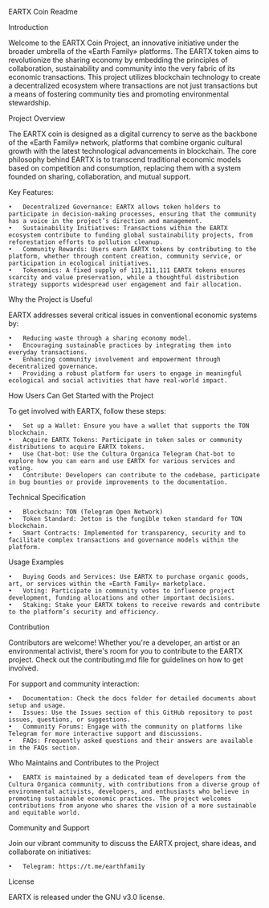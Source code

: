 EARTX Coin Readme

Introduction

Welcome to the EARTX Coin Project, an innovative initiative under the broader umbrella of the «Earth Family» platforms. The EARTX token aims to revolutionize the sharing economy by embedding the principles of collaboration, sustainability and community into the very fabric of its economic transactions. This project utilizes blockchain technology to create a decentralized ecosystem where transactions are not just transactions but a means of fostering community ties and promoting environmental stewardship.

Project Overview

The EARTX coin is designed as a digital currency to serve as the backbone of the «Earth Family» network, platforms that combine organic cultural growth with the latest technological advancements in blockchain. The core philosophy behind EARTX is to transcend traditional economic models based on competition and consumption, replacing them with a system founded on sharing, collaboration, and mutual support.

Key Features:

	•	Decentralized Governance: EARTX allows token holders to participate in decision-making processes, ensuring that the community has a voice in the project’s direction and management.
	•	Sustainability Initiatives: Transactions within the EARTX ecosystem contribute to funding global sustainability projects, from reforestation efforts to pollution cleanup.
	•	Community Rewards: Users earn EARTX tokens by contributing to the platform, whether through content creation, community service, or participation in ecological initiatives.
	•	Tokenomics: A fixed supply of 111,111,111 EARTX tokens ensures scarcity and value preservation, while a thoughtful distribution strategy supports widespread user engagement and fair allocation.

Why the Project is Useful

EARTX addresses several critical issues in conventional economic systems by:

	•	Reducing waste through a sharing economy model.
	•	Encouraging sustainable practices by integrating them into everyday transactions.
	•	Enhancing community involvement and empowerment through decentralized governance.
	•	Providing a robust platform for users to engage in meaningful ecological and social activities that have real-world impact.

How Users Can Get Started with the Project

To get involved with EARTX, follow these steps:

	•	Set up a Wallet: Ensure you have a wallet that supports the TON blockchain.
	•	Acquire EARTX Tokens: Participate in token sales or community distributions to acquire EARTX tokens.
	•	Use Chat-bot: Use the Cultura Organica Telegram Chat-bot to explore how you can earn and use EARTX for various services and voting.
	•	Contribute: Developers can contribute to the codebase, participate in bug bounties or provide improvements to the documentation. 

Technical Specification

	•	Blockchain: TON (Telegram Open Network)
	•	Token Standard: Jetton is the fungible token standard for TON blockchain.
	•	Smart Contracts: Implemented for transparency, security and to facilitate complex transactions and governance models within the platform.


Usage Examples

	•	Buying Goods and Services: Use EARTX to purchase organic goods, art, or services within the «Earth Family» marketplace.
	•	Voting: Participate in community votes to influence project development, funding allocations and other important decisions.
	•	Staking: Stake your EARTX tokens to receive rewards and contribute to the platform’s security and efficiency.

Contribution

Contributors are welcome! Whether you're a developer, an artist or an environmental activist, there's room for you to contribute to the EARTX project. Check out the contributing.md file for guidelines on how to get involved.

For support and community interaction:

	•	Documentation: Check the docs folder for detailed documents about setup and usage.
	•	Issues: Use the Issues section of this GitHub repository to post issues, questions, or suggestions.
	•	Community Forums: Engage with the community on platforms like Telegram for more interactive support and discussions.
	•	FAQs: Frequently asked questions and their answers are available in the FAQs section.


Who Maintains and Contributes to the Project

	•	EARTX is maintained by a dedicated team of developers from the Cultura Organica community, with contributions from a diverse group of environmental activists, developers, and enthusiasts who believe in promoting sustainable economic practices. The project welcomes contributions from anyone who shares the vision of a more sustainable and equitable world.

Community and Support

Join our vibrant community to discuss the EARTX project, share ideas, and collaborate on initiatives:

	•	Telegram: https://t.me/earthfami1y

License

EARTX is released under the GNU v3.0 license.

